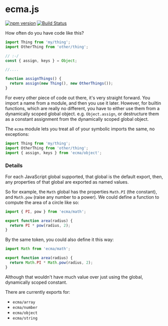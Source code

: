 # ecma.js

[![npm version](https://badge.fury.io/js/ecma.svg)](https://badge.fury.io/js/ecma)
[![Build Status](https://travis-ci.org/cowboyd/ecma.js.svg?branch=master)](https://travis-ci.org/cowboyd/ecma.js)

How often do you have code like this?

```js
import Thing from 'my/thing';
import OtherThing from 'other/thing';

// :-/
const { assign, keys } = Object;

//....

function assignThings() {
  return assign(new Thing(), new OtherThings());
}

```

For every other piece of code out there, it's very straight
forward. You import a name from a module, and then you use it later.
However, for builtin functions, which are really no different, you
have to either use them from a dynamically scoped global
object. e.g. `Object.assign`, or destructure them as a constant
assignment from the dynamically scoped global object.

The `ecma` module lets you treat all of your symbolic imports
the same, no exceptions:

``` javascript
import Thing from 'my/thing';
import OtherThing from 'other/thing';
import { assign, keys } from 'ecma/object';
```


### Details

For each JavaScript global supported, that global is the default
export, then, any properties of that global are exported as named
values.

So for example, the `Math` global has the properties `Math.PI` (the
constant), and `Math.pow` (raise any number to a power). We could
define a function to compute the area of a circle like so:

``` javascript
import { PI, pow } from 'ecma/math';

export function area(radius) {
  return PI * pow(radius, 2);
}
```

By the same token, you could also define it this way:

``` javascript
import Math from 'ecma/math';

export function area(radius) {
  return Math.PI * Math.pow(radius, 2);
}
```

Although that wouldn't have much value over just using the global,
dynamically scoped constant.

There are currently exports for:

* `ecma/array`
* `ecma/number`
* `ecma/object`
* `ecma/string`
